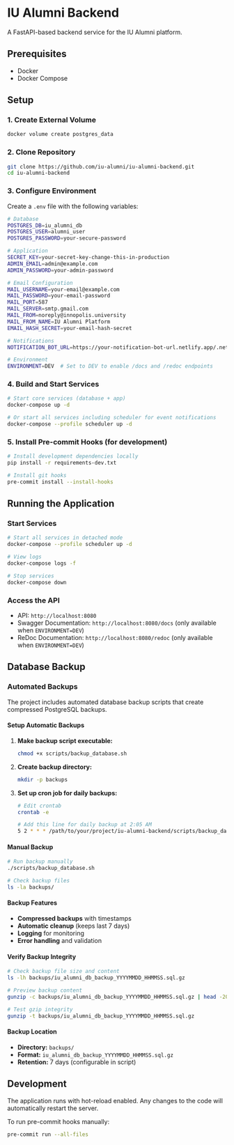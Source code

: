 # IU Alumni Backend

A FastAPI-based backend service for the IU Alumni platform.

## Prerequisites

- Docker
- Docker Compose

## Setup

### 1. Create External Volume

```bash
docker volume create postgres_data
```

### 2. Clone Repository

```bash
git clone https://github.com/iu-alumni/iu-alumni-backend.git
cd iu-alumni-backend
```

### 3. Configure Environment

Create a `.env` file with the following variables:

```bash
# Database
POSTGRES_DB=iu_alumni_db
POSTGRES_USER=alumni_user
POSTGRES_PASSWORD=your-secure-password

# Application
SECRET_KEY=your-secret-key-change-this-in-production
ADMIN_EMAIL=admin@example.com
ADMIN_PASSWORD=your-admin-password

# Email Configuration
MAIL_USERNAME=your-email@example.com
MAIL_PASSWORD=your-email-password
MAIL_PORT=587
MAIL_SERVER=smtp.gmail.com
MAIL_FROM=noreply@innopolis.university
MAIL_FROM_NAME=IU Alumni Platform
EMAIL_HASH_SECRET=your-email-hash-secret

# Notifications
NOTIFICATION_BOT_URL=https://your-notification-bot-url.netlify.app/.netlify/functions

# Environment
ENVIRONMENT=DEV  # Set to DEV to enable /docs and /redoc endpoints
```

### 4. Build and Start Services

```bash
# Start core services (database + app)
docker-compose up -d

# Or start all services including scheduler for event notifications
docker-compose --profile scheduler up -d
```

### 5. Install Pre-commit Hooks (for development)

```bash
# Install development dependencies locally
pip install -r requirements-dev.txt

# Install git hooks
pre-commit install --install-hooks
```

## Running the Application

### Start Services

```bash
# Start all services in detached mode
docker-compose --profile scheduler up -d

# View logs
docker-compose logs -f

# Stop services
docker-compose down
```

### Access the API

- API: `http://localhost:8080`
- Swagger Documentation: `http://localhost:8080/docs` (only available when `ENVIRONMENT=DEV`)
- ReDoc Documentation: `http://localhost:8080/redoc` (only available when `ENVIRONMENT=DEV`)

## Database Backup

### Automated Backups

The project includes automated database backup scripts that create compressed PostgreSQL backups.

#### Setup Automatic Backups

1. **Make backup script executable:**
   ```bash
   chmod +x scripts/backup_database.sh
   ```

2. **Create backup directory:**
   ```bash
   mkdir -p backups
   ```

3. **Set up cron job for daily backups:**
   ```bash
   # Edit crontab
   crontab -e

   # Add this line for daily backup at 2:05 AM
   5 2 * * * /path/to/your/project/iu-alumni-backend/scripts/backup_database.sh
   ```

#### Manual Backup

```bash
# Run backup manually
./scripts/backup_database.sh

# Check backup files
ls -la backups/
```

#### Backup Features

- **Compressed backups** with timestamps
- **Automatic cleanup** (keeps last 7 days)
- **Logging** for monitoring
- **Error handling** and validation

#### Verify Backup Integrity

```bash
# Check backup file size and content
ls -lh backups/iu_alumni_db_backup_YYYYMMDD_HHMMSS.sql.gz

# Preview backup content
gunzip -c backups/iu_alumni_db_backup_YYYYMMDD_HHMMSS.sql.gz | head -20

# Test gzip integrity
gunzip -t backups/iu_alumni_db_backup_YYYYMMDD_HHMMSS.sql.gz
```

#### Backup Location

- **Directory:** `backups/`
- **Format:** `iu_alumni_db_backup_YYYYMMDD_HHMMSS.sql.gz`
- **Retention:** 7 days (configurable in script)

## Development

The application runs with hot-reload enabled. Any changes to the code will automatically restart the server.

To run pre-commit hooks manually:

```bash
pre-commit run --all-files
```
